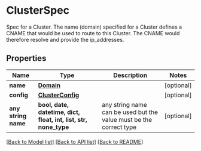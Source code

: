 # ClusterSpec

Spec for a Cluster.  The name (domain) specified for a Cluster defines a CNAME that would be used to route to this Cluster. The CNAME would therefore resolve and provide the ip_addresses. 

## Properties
Name | Type | Description | Notes
------------ | ------------- | ------------- | -------------
**name** | [**Domain**](Domain.md) |  | [optional] 
**config** | [**ClusterConfig**](ClusterConfig.md) |  | [optional] 
**any string name** | **bool, date, datetime, dict, float, int, list, str, none_type** | any string name can be used but the value must be the correct type | [optional]

[[Back to Model list]](../README.md#documentation-for-models) [[Back to API list]](../README.md#documentation-for-api-endpoints) [[Back to README]](../README.md)



